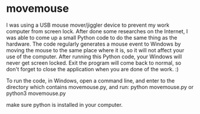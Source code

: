 # movemouse

I was using a USB mouse mover/jiggler device to prevent my work computer from screen lock. After done some researches on the Internet, I was able to come up a small Python code to do the same thing as the hardware.
The code regularly generates a mouse event to Windows by moving the mouse to the same place where it is, so it will not affect your use of the computer. After running this Python code, your Windows will never get screen locked. 
Exit the program will come back to normal, so don't forget to close the application when you are done of the work. :)

To run the code, in Windows, open a command line, and enter to the directory which contains movemouse.py, and run:
python movemouse.py
or
python3 movemouse.py

make sure python is installed in your computer.
